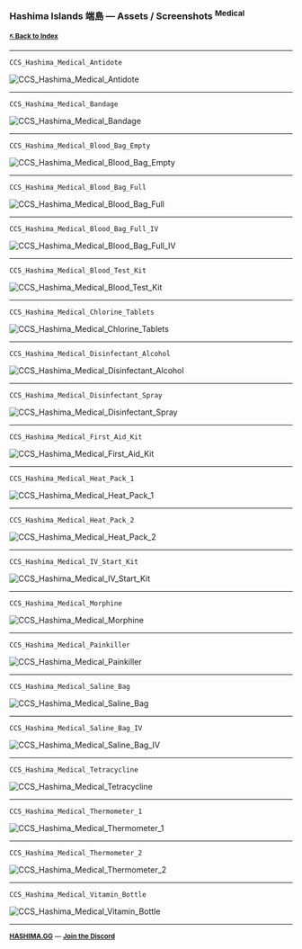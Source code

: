 ### Hashima Islands 端島 — Assets / Screenshots <sup>Medical</sup>

<small>

**[🡤 Back to Index](../README.md)**

</small>

---

```
CCS_Hashima_Medical_Antidote
```

![CCS_Hashima_Medical_Antidote](CCS_Hashima_Medical_Antidote.png)

---

```
CCS_Hashima_Medical_Bandage
```

![CCS_Hashima_Medical_Bandage](CCS_Hashima_Medical_Bandage.png)

---

```
CCS_Hashima_Medical_Blood_Bag_Empty
```

![CCS_Hashima_Medical_Blood_Bag_Empty](CCS_Hashima_Medical_Blood_Bag_Empty.png)

---

```
CCS_Hashima_Medical_Blood_Bag_Full
```

![CCS_Hashima_Medical_Blood_Bag_Full](CCS_Hashima_Medical_Blood_Bag_Full.png)

---

```
CCS_Hashima_Medical_Blood_Bag_Full_IV
```

![CCS_Hashima_Medical_Blood_Bag_Full_IV](CCS_Hashima_Medical_Blood_Bag_Full_IV.png)

---

```
CCS_Hashima_Medical_Blood_Test_Kit
```

![CCS_Hashima_Medical_Blood_Test_Kit](CCS_Hashima_Medical_Blood_Test_Kit.png)

---

```
CCS_Hashima_Medical_Chlorine_Tablets
```

![CCS_Hashima_Medical_Chlorine_Tablets](CCS_Hashima_Medical_Chlorine_Tablets.png)

---

```
CCS_Hashima_Medical_Disinfectant_Alcohol
```

![CCS_Hashima_Medical_Disinfectant_Alcohol](CCS_Hashima_Medical_Disinfectant_Alcohol.png)

---

```
CCS_Hashima_Medical_Disinfectant_Spray
```

![CCS_Hashima_Medical_Disinfectant_Spray](CCS_Hashima_Medical_Disinfectant_Spray.png)

---

```
CCS_Hashima_Medical_First_Aid_Kit
```

![CCS_Hashima_Medical_First_Aid_Kit](CCS_Hashima_Medical_First_Aid_Kit.png)

---

```
CCS_Hashima_Medical_Heat_Pack_1
```

![CCS_Hashima_Medical_Heat_Pack_1](CCS_Hashima_Medical_Heat_Pack_1.png)

---

```
CCS_Hashima_Medical_Heat_Pack_2
```

![CCS_Hashima_Medical_Heat_Pack_2](CCS_Hashima_Medical_Heat_Pack_2.png)

---

```
CCS_Hashima_Medical_IV_Start_Kit
```

![CCS_Hashima_Medical_IV_Start_Kit](CCS_Hashima_Medical_IV_Start_Kit.png)

---

```
CCS_Hashima_Medical_Morphine
```

![CCS_Hashima_Medical_Morphine](CCS_Hashima_Medical_Morphine.png)

---

```
CCS_Hashima_Medical_Painkiller
```

![CCS_Hashima_Medical_Painkiller](CCS_Hashima_Medical_Painkiller.png)

---

```
CCS_Hashima_Medical_Saline_Bag
```

![CCS_Hashima_Medical_Saline_Bag](CCS_Hashima_Medical_Saline_Bag.png)

---

```
CCS_Hashima_Medical_Saline_Bag_IV
```

![CCS_Hashima_Medical_Saline_Bag_IV](CCS_Hashima_Medical_Saline_Bag_IV.png)

---

```
CCS_Hashima_Medical_Tetracycline
```

![CCS_Hashima_Medical_Tetracycline](CCS_Hashima_Medical_Tetracycline.png)

---

```
CCS_Hashima_Medical_Thermometer_1
```

![CCS_Hashima_Medical_Thermometer_1](CCS_Hashima_Medical_Thermometer_1.png)

---

```
CCS_Hashima_Medical_Thermometer_2
```

![CCS_Hashima_Medical_Thermometer_2](CCS_Hashima_Medical_Thermometer_2.png)

---

```
CCS_Hashima_Medical_Vitamin_Bottle
```

![CCS_Hashima_Medical_Vitamin_Bottle](CCS_Hashima_Medical_Vitamin_Bottle.png)

---

<small>

**[HASHIMA.GG](https://hashima.gg)** — **[Join the Discord](https://discord.gg/Uap8rwekfA)**

</small>
